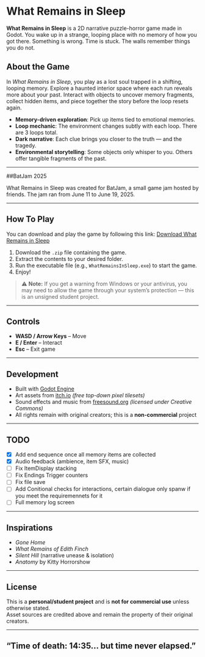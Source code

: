 # What Remains in Sleep

**What Remains in Sleep** is a 2D narrative puzzle-horror game made in Godot. You wake up in a strange, looping place with no memory of how you got there. Something is wrong. Time is stuck. The walls remember things you do not.

## About the Game

In *What Remains in Sleep*, you play as a lost soul trapped in a shifting, looping memory. Explore a haunted interior space where each run reveals more about your past. Interact with objects to uncover memory fragments, collect hidden items, and piece together the story before the loop resets again.

- **Memory-driven exploration**: Pick up items tied to emotional memories.
- **Loop mechanic**: The environment changes subtly with each loop. There are 3 loops total.
- **Dark narrative**: Each clue brings you closer to the truth — and the tragedy.
- **Environmental storytelling**: Some objects only whisper to you. Others offer tangible fragments of the past.

---

##BatJam 2025

What Remains in Sleep was created for BatJam, a small game jam hosted by friends.
The jam ran from June 11 to June 19, 2025.

---

## How To Play

You can download and play the game by following this link:
[Download What Remains in Sleep](https://drive.google.com/drive/folders/1Gi1VZQ7Q8jfPUFPfr6egN77mgVf02cc4?usp=sharing)

1. Download the `.zip` file containing the game.
2. Extract the contents to your desired folder.
3. Run the executable file (e.g., `WhatRemainsInSleep.exe`) to start the game.
4. Enjoy!

> ⚠️ **Note:** If you get a warning from Windows or your antivirus, you may need to allow the game through your system’s protection — this is an unsigned student project.

---

## Controls

- **WASD / Arrow Keys** – Move
- **E / Enter** – Interact
- **Esc** – Exit game

---

## Development

- Built with [Godot Engine](https://godotengine.org/)  
- Art assets from [itch.io](https://itch.io) *(free top-down pixel tilesets)*  
- Sound effects and music from [freesound.org](https://freesound.org) *(licensed under Creative Commons)*  
- All rights remain with original creators; this is a **non-commercial** project
---

## TODO

- [x] Add end sequence once all memory items are collected
- [x] Audio feedback (ambience, item SFX, music)
- [ ] Fix ItemDisplay stacking
- [ ] Fix Endings Trigger counters
- [ ] Fix file save
- [ ] Add Conitional checks for interactions, certain dialogue only spanw if you meet the requiremennets for it
- [ ] Full memory log screen

---

## Inspirations

- *Gone Home*
- *What Remains of Edith Finch*
- *Silent Hill* (narrative unease & isolation)
- *Anatomy* by Kitty Horrorshow

---

## License

This is a **personal/student project** and is **not for commercial use** unless otherwise stated.  
Asset sources are credited above and remain the property of their original creators.

---

## “Time of death: 14:35... but time never elapsed.”

